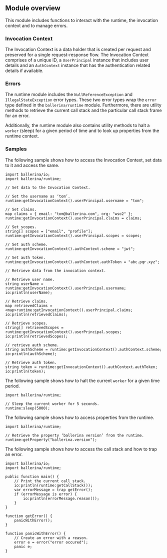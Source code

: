 ## Module overview

This module includes functions to interact with the runtime, the invocation context and to manage errors.

### Invocation Context

The Invocation Context is a data holder that is created per request and preserved for a single request-response flow.
The Invocation Context comprises of a unique ID, a `UserPrincipal` instance that includes user details and an 
 `AuthContext` instance that has the authentication related details if available.

### Errors

The runtime module includes the `NullReferenceException` and `IllegalStateException` error types. These two error 
types wrap the `error` type defined in the `ballerina/runtime` module. Furthermore, there are utility methods to 
retrieve the current call stack and the particular call stack frame for an error. 

Additionally, the runtime module also contains utility methods to halt a `worker` (sleep) for a given period of time
  and to look up properties from the runtime context.

### Samples

The following sample shows how to access the Invocation Context, set data to it and access the same.
```ballerina
import ballerina/io;
import ballerina/runtime;

// Set data to the Invocation Context.

// Set the username as ‘tom’.
runtime:getInvocationContext().userPrincipal.username = "tom";

// Set claims.
map claims = { email: "tom@ballerina.com", org: "wso2" };
runtime:getInvocationContext().userPrincipal.claims = claims;

// Set scopes.
string[] scopes = ["email", "profile"];
runtime:getInvocationContext().userPrincipal.scopes = scopes;

// Set auth scheme.
runtime:getInvocationContext().authContext.scheme = "jwt";

// Set auth token.
runtime:getInvocationContext().authContext.authToken = "abc.pqr.xyz";

// Retrieve data from the invocation context.

// Retrieve user name.
string userName = runtime:getInvocationContext().userPrincipal.username;
io:println(userName);

// Retrieve claims.
map retrievedClaims = <map>runtime:getInvocationContext().userPrincipal.claims;
io:println(retrievedClaims);

// Retrieve scopes.
string[] retrievedScopes = runtime:getInvocationContext().userPrincipal.scopes;
io:println(retrievedScopes);

// retrieve auth scheme.
string authScheme = runtime:getInvocationContext().authContext.scheme;
io:println(authScheme);

// Retrieve auth token.
string token = runtime:getInvocationContext().authContext.authToken;
io:println(token);
```

The following sample shows how to halt the current `worker` for a given time period.
```ballerina
import ballerina/runtime;

// Sleep the current worker for 5 seconds.
runtime:sleep(5000);
```

The following sample shows how to access properties from the runtime. 
```ballerina
import ballerina/runtime;

// Retrieve the property ‘ballerina version’ from the runtime.
runtime:getProperty("ballerina.version");
```

The following sample shows how to access the call stack and how to trap an error.

```ballerina
import ballerina/io;
import ballerina/runtime;

public function main() {
    // Print the current call stack.
    io:println(runtime:getCallStack());
    var errorMessage = trap getError();
    if (errorMessage is error) {
        io:println(errorMessage.reason());
    }
}

function getError() {
    panicWithError();
}

function panicWithError() {
    // Create an error with a reason.
    error e = error("error occured");
    panic e;
}
```

